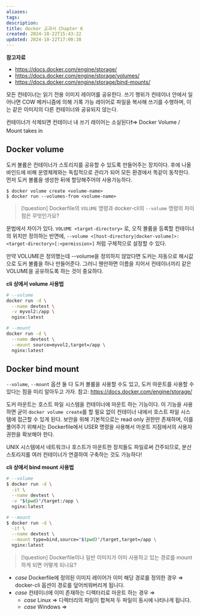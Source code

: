 ```yaml
---
aliases: 
tags: 
description:
title: docker 교과서 Chapter 6
created: 2024-10-22T15:43:22
updated: 2024-10-22T17:00:38
---
```

**참고자료**
- <https://docs.docker.com/engine/storage/>
- <https://docs.docker.com/engine/storage/volumes/>
- <https://docs.docker.com/engine/storage/bind-mounts/>  

모든 컨테이너는 읽기 전용 이미지 레이어를 공유한다. 쓰기 행위가 컨테이너 안에서 일어나면 COW 메커니즘에 의해 기록 가능 레이어로 파일을 복사해 쓰기를 수행하며, 이는 같은 이미지의 다른 컨테이너와 공유되지 않는다.

컨테이너가 삭제되면 컨테이너 내 쓰기 레이어는 소실된다❗️⇒ Docker Volume / Mount takes in

## Docker volume

도커 볼륨은 컨테이너가 스토리지를 공유할 수 있도록 만들어주는 장치이다. 후에 나올 바인드에 비해 운영체제와는 독립적으로 관리가 되어 모든 환경에서 똑같이 동작한다. 먼저 도커 볼륨을 생성한 뒤에 할당해주어야 사용가능하다.

```
$ docker volume create <volume-name>
$ docker run --volumes-from <volume-name>
```

> [!question] Dockerfile의 `VOLUME` 명령과 docker-cli의 `--volume` 명령의 차이점은 무엇인가요?

문법에서 차이가 있다. `VOLUME <target-directory>` 로, 오직 볼륨을 등록할 컨테이너의 위치만 정의하는 반면에, `--volume <[host-directory|docker-volume]>:<target-directory>[:<permission>]` 처럼 구체적으로 설정할 수 있다.

만약 VOLUME은 정의했는데 --volume을 정의하지 않았다면 도커는 자동으로 해시값으로 도커 볼륨을 하나 만들어준다. 그러니 웬만하면 이름을 지어서 컨테이너끼리 같은 VOLUME을 공유하도록 하는 것이 중요하다.

**cli 상에서 volume 사용법**

```sh
# --volume
docker run -d \
  --name devtest \
  -v myvol2:/app \
  nginx:latest

# --mount
docker run -d \
  --name devtest \
  --mount source=myvol2,target=/app \
  nginx:latest
```

## Docker bind mount

`--volume`, `--mount` 옵션 둘 다 도커 볼륨을 사용할 수도 있고, 도커 마운트를 사용할 수 있다는 점을 미리 알아두고 가자. 참고: <https://docs.docker.com/engine/storage/>

도커 마운트는 호스트 파일 시스템을 컨테이너에 마운트 하는 기능이다. 이 기능을 사용하면 굳이 `docker volume create`를 할 필요 없이 컨테이너 내에서 호스트 파일 시스템에 접근할 수 있게 된다. 보안을 위해 기본적으로는 read only 권한만 존재하며, 이를 풀어주기 위해서는 Dockerfile에서 USER 명령을 사용해서 마운트 지점에서의 사용자 권한을 확보해야 한다.

UNIX 시스템에서 네트워크나 호스트가 마운트한 장치들도 파일로써 간주되므로, 분산 스토리지를 여러 컨테이너가 연결하여 구축하는 것도 가능하다!

**cli 상에서 bind mount 사용법**

```bash
# --volume
$ docker run -d \
  -it \
  --name devtest \
  -v "$(pwd)"/target:/app \
  nginx:latest

# --mount
$ docker run -d \
  -it \
  --name devtest \
  --mount type=bind,source="$(pwd)"/target,target=/app \
  nginx:latest
```

> [!question] Dockerfile이나 일반 이미지가 이미 사용하고 있는 경로를 mount하게 되면 어떻게 되나요?

- *case* Dockerfile에 정의된 이미지 레이어가 이미 해당 경로를 정의한 경우 ⇒ docker-cli 옵션이 경로를 덮어씌워버리게 됩니다.
- *case* 컨테이너에 이미 존재하는 디렉터리로 마운트 하는 경우 ⇒ 
	- *case* Linux ⇒ 디렉터리의 파일이 합쳐져 두 파일이 동시에 나타나게 됩니다.
	- *case* Windows ⇒ 
